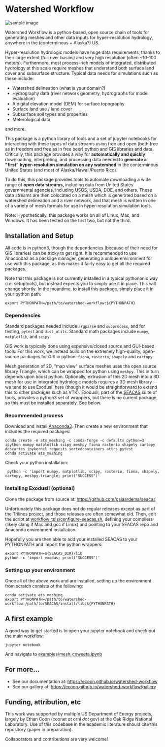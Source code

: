 # Watershed Workflow

![sample image](https://github.com/ecoon/watershed-workflow/raw/master/data/images/watershed_workflow.png "Example output of the Coweeta Hydrologic Lab watersheds across scales.")


Watershed Workflow is a python-based, open source chain of tools for generating meshes and other data inputs for hyper-resolution hydrology, anywhere in the (conterminous + Alaska?) US.  

Hyper-resolution hydrologic models have huge data requirements, thanks to their large extent (full river basins) and very high resolution (often ~10-100 meters).  Furthermore, most process-rich models of integrated, distributed hydrology at this scale require meshes that understand both surface land cover and subsurface structure.  Typical data needs for simulations such as these include:

* Watershed delineation (what is your domain?)
* Hydrography data (river network geometry, hydrographs for model evaluation)
* A digital elevation model (DEM) for surface topography
* Surface land use / land cover
* Subsurface soil types and properties
* Meterological data,

and more.

This package is a python library of tools and a set of jupyter notebooks for interacting with these types of data streams using free and open (both free as in freedom and free as in free beer) python and GIS libraries and data.  Critically, this package provides a way for **automatically and quickly** downloading, interpreting, and processing data needed to **generate a "first" hyper-resolution simulation on any watershed** in the conterminous United States (and most of Alaska/Hawaii/Puerto Rico).

To do this, this package provides tools to automate downloading a wide range of **open data streams,** including data from United States governmental agencies, including USGS, USDA, DOE, and others.  These data streams are then colocated on a mesh which is generated based on a watershed delineation and a river network, and that mesh is written in one of a variety of mesh formats for use in hyper-resolution simulation tools.

Note: Hypothetically, this package works on all of Linux, Mac, and Windows.  It has been tested on the first two, but not the third.


## Installation and Setup

All code is in python3, though the dependencies (because of their need for GIS libraries) can be tricky to get right.  It is recommended to use Anaconda3 as a package manager, generating a unique environment for use with this package, as this makes it fairly easy to get all the required packages.

Note that this package is not currently installed in a typical pythononic way (i.e. setuptools), but instead expects you to simply use it in place.  This will change shortly.  In the meantime, to install this package, simply place it in your python path:

    export PYTHONPATH=/path/to/watershed-workflow:${PYTHONPATH}

### Dependencies


Standard packages needed include `argparse` and `subprocess`, and for testing, `pytest` and `dist_utils`. 
 Standard math packages include `numpy`, `matplotlib`, and `scipy`.

GIS work is typically done using expensive/closed source and GUI-based tools.  For this work, we instead build on the extremely high-quality, open-source packages for GIS in python: `fiona`, `rasterio`, `shapely` and `cartopy`.

Mesh generation of 2D, "map view" surface meshes uses the open source library Triangle, which can be wrapped for python using `meshpy`.  This in turn depends upon boost python.  Optionally, extrusion of this 2D mesh into a 3D mesh for use in integrated hydrologic models requires a 3D mesh library -- we tend to use ExodusII here (though it would be straightforward to extend this to other packages such as VTK).  ExodusII, part of the [SEACAS](https://github.com/gsjaardema/seacas) suite of tools, provides a python3 set of wrappers, but there is no current package, so this must be installed separately.  See below.

### Recommended process

Download and install [Anaconda3](https://www.anaconda.com/distribution/).  Then create a new environment that includes the required packages:

    conda create -n ats_meshing -c conda-forge -c defaults python=3 ipython numpy matplotlib scipy meshpy fiona rasterio shapely cartopy descartes ipykernel requests sortedcontainers attrs pytest
    conda activate ats_meshing


Check your python installation:

     python -c 'import numpy, matplotlib, scipy, rasterio, fiona, shapely, cartopy, meshpy.triangle; print("SUCCESS")'

### Installing ExodusII (optional)


Clone the package from source at: https://github.com/gsjaardema/seacas

Unfortunately this package does not do regular releases except as part of the Trilinos project, and those releases are often somewhat old.  Then, edit the script at [workflow_tpls/configure-seacas.sh](../master/workflow_tpls/configure-seacas.sh), defining your compilers (likely clang if Mac and gcc if Linux) and pointing to your SEACAS repo and Anaconda environment installation.

Hopefully you are then able to add your installed SEACAS to your PYTHONPATH and import the python wrappers:

    export PYTHONPATH=${SEACAS_DIR}/lib
    python -c 'import exodus; print("SUCCESS")'

### Setting up your environment

Once all of the above work and are installed, setting up the environment from scratch consists of the following:

    conda activate ats_meshing
    export PYTHONPATH=/path/to/watershed-workflow:/path/to/SEACAS/install/lib:${PYTHONPATH}


## A first example

A good way to get started is to open your jupyter notebook and check out the main workflow:

    jupyter notebook

And navigate to [examples/mesh_coweeta.ipynb](../master/examples/mesh_coweeta.ipynb)


## For more...

* See our documentation at: https://ecoon.github.io/watershed-workflow
* See our gallery at: https://ecoon.github.io/watershed-workflow/gallery

## Funding, attribution, etc

This work was supported by multiple US Department of Energy projects, largely by Ethan Coon (coonet _at_ ornl _dot_ gov) at the Oak Ridge National Laboratory.  Use of this codebase in the academic literature should cite this repository (paper in preparation).

Collaborators and contributions are very welcome!
